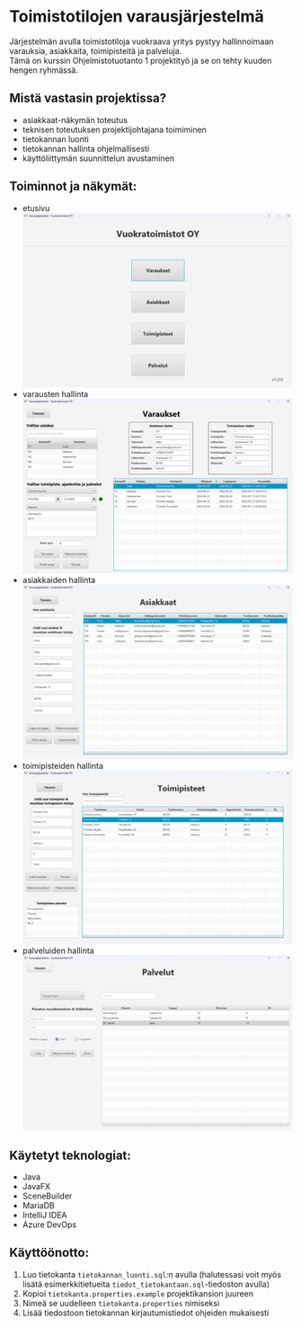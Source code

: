 # Toimistotilojen varausjärjestelmä
Järjestelmän avulla toimistotiloja vuokraava yritys pystyy hallinnoimaan varauksia, asiakkaita, toimipisteitä ja palveluja.<br>
Tämä on kurssin Ohjelmistotuotanto 1 projektityö ja se on tehty kuuden hengen ryhmässä.

## Mistä vastasin projektissa?
- asiakkaat-näkymän toteutus
- teknisen toteutuksen projektijohtajana toimiminen
- tietokannan luonti
- tietokannan hallinta ohjelmallisesti
- käyttöliittymän suunnittelun avustaminen

## Toiminnot ja näkymät:
- etusivu<br>
<img src="src/main/resources/images/etusivu.png" width="500"><br>
- varausten hallinta<br>
<img src="src/main/resources/images/varaukset.png" width="500"><br>
- asiakkaiden hallinta<br>
<img src="src/main/resources/images/asiakkaat.png" width="500"><br>
- toimipisteiden hallinta<br>
<img src="src/main/resources/images/toimipisteet.png" width="500"><br>
- palveluiden hallinta<br>
<img src="src/main/resources/images/palvelut.png" width="500"><br>

## Käytetyt teknologiat:
- Java
- JavaFX
- SceneBuilder
- MariaDB
- IntelliJ IDEA
- Azure DevOps

## Käyttöönotto:
1. Luo tietokanta `tietokannan_luonti.sql`:n avulla (halutessasi voit myös lisätä esimerkkitietueita `tiedot_tietokantaan.sql`-tiedoston avulla)
2. Kopioi `tietokanta.properties.example` projektikansion juureen
3. Nimeä se uudelleen `tietokanta.properties` nimiseksi
4. Lisää tiedostoon tietokannan kirjautumistiedot ohjeiden mukaisesti
